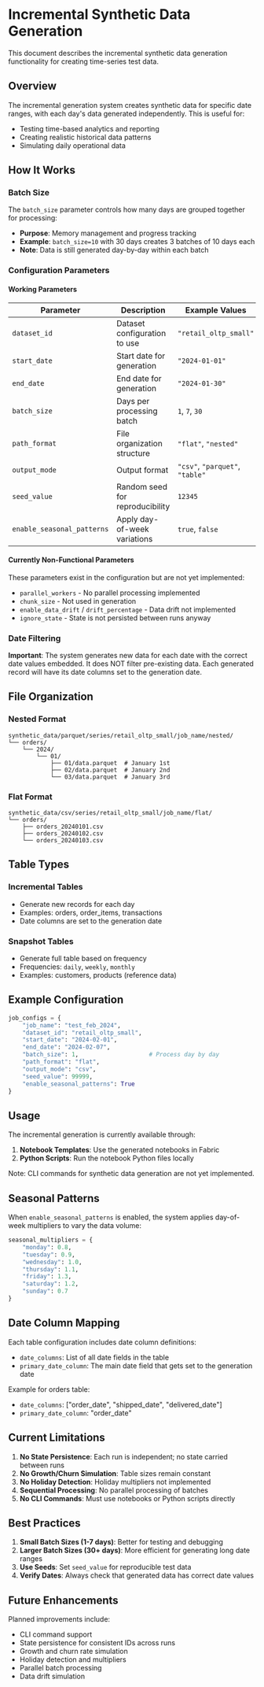 # Incremental Synthetic Data Generation

This document describes the incremental synthetic data generation functionality for creating time-series test data.

## Overview

The incremental generation system creates synthetic data for specific date ranges, with each day's data generated independently. This is useful for:
- Testing time-based analytics and reporting
- Creating realistic historical data patterns
- Simulating daily operational data

## How It Works

### Batch Size

The `batch_size` parameter controls how many days are grouped together for processing:
- **Purpose**: Memory management and progress tracking
- **Example**: `batch_size=10` with 30 days creates 3 batches of 10 days each
- **Note**: Data is still generated day-by-day within each batch

### Configuration Parameters

#### Working Parameters

| Parameter | Description | Example Values |
|-----------|-------------|----------------|
| `dataset_id` | Dataset configuration to use | `"retail_oltp_small"` |
| `start_date` | Start date for generation | `"2024-01-01"` |
| `end_date` | End date for generation | `"2024-01-30"` |
| `batch_size` | Days per processing batch | `1`, `7`, `30` |
| `path_format` | File organization structure | `"flat"`, `"nested"` |
| `output_mode` | Output format | `"csv"`, `"parquet"`, `"table"` |
| `seed_value` | Random seed for reproducibility | `12345` |
| `enable_seasonal_patterns` | Apply day-of-week variations | `true`, `false` |

#### Currently Non-Functional Parameters

These parameters exist in the configuration but are not yet implemented:
- `parallel_workers` - No parallel processing implemented
- `chunk_size` - Not used in generation
- `enable_data_drift` / `drift_percentage` - Data drift not implemented
- `ignore_state` - State is not persisted between runs anyway

### Date Filtering

**Important**: The system generates new data for each date with the correct date values embedded. It does NOT filter pre-existing data. Each generated record will have its date columns set to the generation date.

## File Organization

### Nested Format
```
synthetic_data/parquet/series/retail_oltp_small/job_name/nested/
└── orders/
    └── 2024/
        └── 01/
            ├── 01/data.parquet  # January 1st
            ├── 02/data.parquet  # January 2nd
            └── 03/data.parquet  # January 3rd
```

### Flat Format
```
synthetic_data/csv/series/retail_oltp_small/job_name/flat/
└── orders/
    ├── orders_20240101.csv
    ├── orders_20240102.csv
    └── orders_20240103.csv
```

## Table Types

### Incremental Tables
- Generate new records for each day
- Examples: orders, order_items, transactions
- Date columns are set to the generation date

### Snapshot Tables
- Generate full table based on frequency
- Frequencies: `daily`, `weekly`, `monthly`
- Examples: customers, products (reference data)

## Example Configuration

```python
job_configs = {
    "job_name": "test_feb_2024",
    "dataset_id": "retail_oltp_small",
    "start_date": "2024-02-01",
    "end_date": "2024-02-07",
    "batch_size": 1,                    # Process day by day
    "path_format": "flat",
    "output_mode": "csv",
    "seed_value": 99999,
    "enable_seasonal_patterns": True
}
```

## Usage

The incremental generation is currently available through:
1. **Notebook Templates**: Use the generated notebooks in Fabric
2. **Python Scripts**: Run the notebook Python files locally

Note: CLI commands for synthetic data generation are not yet implemented.

## Seasonal Patterns

When `enable_seasonal_patterns` is enabled, the system applies day-of-week multipliers to vary the data volume:

```python
seasonal_multipliers = {
    "monday": 0.8,
    "tuesday": 0.9,
    "wednesday": 1.0,
    "thursday": 1.1,
    "friday": 1.3,
    "saturday": 1.2,
    "sunday": 0.7
}
```

## Date Column Mapping

Each table configuration includes date column definitions:
- `date_columns`: List of all date fields in the table
- `primary_date_column`: The main date field that gets set to the generation date

Example for orders table:
- `date_columns`: ["order_date", "shipped_date", "delivered_date"]
- `primary_date_column`: "order_date"

## Current Limitations

1. **No State Persistence**: Each run is independent; no state carried between runs
2. **No Growth/Churn Simulation**: Table sizes remain constant
3. **No Holiday Detection**: Holiday multipliers not implemented
4. **Sequential Processing**: No parallel processing of batches
5. **No CLI Commands**: Must use notebooks or Python scripts directly

## Best Practices

1. **Small Batch Sizes (1-7 days)**: Better for testing and debugging
2. **Larger Batch Sizes (30+ days)**: More efficient for generating long date ranges
3. **Use Seeds**: Set `seed_value` for reproducible test data
4. **Verify Dates**: Always check that generated data has correct date values

## Future Enhancements

Planned improvements include:
- CLI command support
- State persistence for consistent IDs across runs
- Growth and churn rate simulation
- Holiday detection and multipliers
- Parallel batch processing
- Data drift simulation